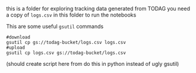this is a folder for exploring tracking data generated from TODAG
you need a copy of `logs.csv` in this folder to run the notebooks

This are some useful `gsutil` commands
```
#download
gsutil cp gs://todag-bucket/logs.csv logs.csv
#upload
gsutil cp logs.csv gs://todag-bucket/logs.csv 
```

(should create script here from do this in python instead of ugly gsutil)
